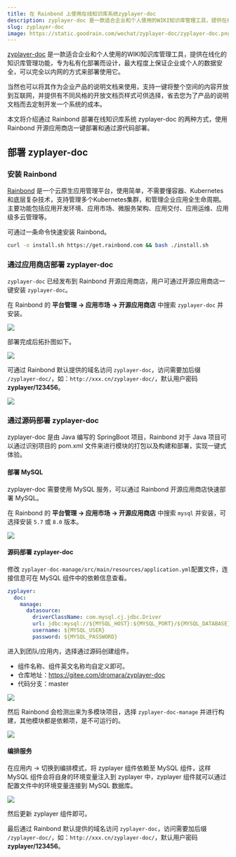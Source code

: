 ```yaml
---
title: 在 Rainbond 上使用在线知识库系统zyplayer-doc
description: zyplayer-doc 是一款适合企业和个人使用的WIKI知识库管理工具，提供在线化的知识库管理功能，专为私有化部署而设计，最大程度上保证企业或个人的数据安全
slug: zyplayer-doc
image: https://static.goodrain.com/wechat/zyplayer-doc/zyplayer-doc.png
---
```


[zyplayer-doc](http://doc.zyplayer.com/doc-wiki#/integrate/zyplayer-doc) 是一款适合企业和个人使用的WIKI知识库管理工具，提供在线化的知识库管理功能，专为私有化部署而设计，最大程度上保证企业或个人的数据安全，可以完全以内网的方式来部署使用它。

当然也可以将其作为企业产品的说明文档来使用，支持一键将整个空间的内容开放到互联网，并提供有不同风格的开放文档页样式可供选择，省去您为了产品的说明文档而去定制开发一个系统的成本。

本文将介绍通过 Rainbond 部署在线知识库系统 zyplayer-doc 的两种方式，使用 Rainbond 开源应用商店一键部署和通过源代码部署。

<!--truncate-->

## 部署 zyplayer-doc 

### 安装 Rainbond

[Rainbond](https://www.rainbond.com/) 是一个云原生应用管理平台，使用简单，不需要懂容器、Kubernetes和底层复杂技术，支持管理多个Kubernetes集群，和管理企业应用全生命周期。主要功能包括应用开发环境、应用市场、微服务架构、应用交付、应用运维、应用级多云管理等。

可通过一条命令快速安装 Rainbond。

```bash
curl -o install.sh https://get.rainbond.com && bash ./install.sh
```

### 通过应用商店部署 zyplayer-doc 

`zyplayer-doc` 已经发布到 Rainbond 开源应用商店，用户可通过开源应用商店一键安装 `zyplayer-doc`。

在 Rainbond 的 **平台管理 -> 应用市场 -> 开源应用商店** 中搜索 `zyplayer-doc` 并安装。

![](https://static.goodrain.com/wechat/zyplayer-doc/1.png)

部署完成后拓扑图如下。

![](https://static.goodrain.com/wechat/zyplayer-doc/2.png)

可通过 Rainbond 默认提供的域名访问 `zyplayer-doc`，访问需要加后缀 `/zyplayer-doc/`，如：`http://xxx.cn/zyplayer-doc/`，默认用户密码 **zyplayer/123456**。

![](https://static.goodrain.com/wechat/zyplayer-doc/3.png)

### 通过源码部署 zyplayer-doc

zyplayer-doc 是由 Java 编写的 SpringBoot 项目，Rainbond 对于 Java 项目可以通过识别项目的 pom.xml 文件来进行模块的打包以及构建和部署，实现一键式体验。

#### 部署 MySQL

zyplayer-doc 需要使用 MySQL 服务，可以通过 Rainbond 开源应用商店快速部署 MySQL。

在 Rainbond 的 **平台管理 -> 应用市场 -> 开源应用商店** 中搜索 `mysql` 并安装，可选择安装 `5.7` 或 `8.0` 版本。

![](https://static.goodrain.com/wechat/zyplayer-doc/4.png)

#### 源码部署 zyplayer-doc

修改 `zyplayer-doc-manage/src/main/resources/application.yml`配置文件，连接信息可在 MySQL 组件中的依赖信息查看。

```yaml
zyplayer:
  doc:
    manage:
      datasource:
        driverClassName: com.mysql.cj.jdbc.Driver
        url: jdbc:mysql://${MYSQL_HOST}:${MYSQL_PORT}/${MYSQL_DATABASE}?useUnicode=true&characterEncoding=utf8&zeroDateTimeBehavior=convertToNull&autoReconnect=true&useSSL=false
        username: ${MYSQL_USER}
        password: ${MYSQL_PASSWORD}
```

进入到团队/应用内，选择通过源码创建组件。

* 组件名称、组件英文名称均自定义即可。
* 仓库地址：https://gitee.com/dromara/zyplayer-doc
* 代码分支：master

![](https://static.goodrain.com/wechat/zyplayer-doc/5.png)

然后 Rainbond 会检测出来为多模块项目，选择 `zyplayer-doc-manage` 并进行构建，其他模块都是依赖项，是不可运行的。

![](https://static.goodrain.com/wechat/zyplayer-doc/6.png)

#### 编排服务

在应用内 -> 切换到编排模式，将 zyplayer 组件依赖至 MySQL 组件，这样 MySQL 组件会将自身的环境变量注入到 zyplayer 中，zyplayer 组件就可以通过配置文件中的环境变量连接到 MySQL 数据库。

![](https://static.goodrain.com/wechat/zyplayer-doc/7.png)

然后更新 zyplayer 组件即可。

最后通过 Rainbond 默认提供的域名访问 `zyplayer-doc`，访问需要加后缀 `/zyplayer-doc/`，如：`http://xxx.cn/zyplayer-doc/`，默认用户密码 **zyplayer/123456**。

